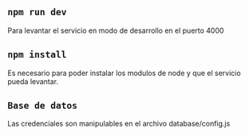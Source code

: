 
## `npm run dev`
Para levantar el servicio en modo de desarrollo en el puerto 4000

## `npm install`
Es necesario para poder instalar los modulos de node y que el servicio pueda levantar.

## `Base de datos`
Las credenciales son manipulables en el archivo database/config.js